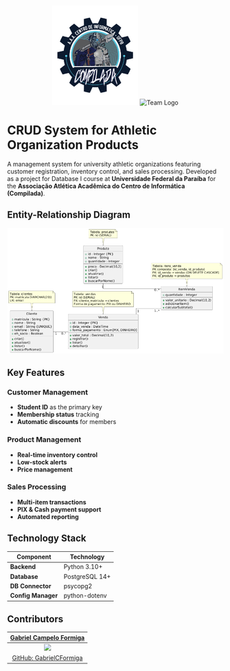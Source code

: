 <p align="center">
  <img src="docs/COMPILADA.png" alt="Compilada Logo" width="200px">
  <img src="docs/COMPILADA_team.png" alt="Team Logo" width="300px">
</p>

# CRUD System for Athletic Organization Products

A management system for university athletic organizations featuring customer registration, inventory control, and sales processing. Developed as a project for Database I course at **Universidade Federal da Paraíba** for the **Associação Atlética Acadêmica do Centro de Informática (Compilada)**.

## Entity-Relationship Diagram

<p align="center">
  <img src="docs/er_diagram.png" alt="ER Diagram">
</p>


## Key Features

### Customer Management
- **Student ID** as the primary key  
- **Membership status** tracking  
- **Automatic discounts** for members  

### Product Management
- **Real-time inventory control**  
- **Low-stock alerts**  
- **Price management**  

### Sales Processing
- **Multi-item transactions**  
- **PIX & Cash payment support**  
- **Automated reporting**  

## Technology Stack

| Component       | Technology           |
|---------------|----------------------|
| **Backend**   | Python 3.10+         |
| **Database**  | PostgreSQL 14+       |
| **DB Connector** | psycopg2          |
| **Config Manager** | python-dotenv  |


## Contributors

| [**Gabriel Campelo Formiga**](https://www.linkedin.com/in/gabrielcformiga/) |
|:------------------------------------------------------------------:|
| <img src="https://avatars.githubusercontent.com/u/130695548?v=4" width="200px"> |
| [GitHub: GabrielCFormiga](https://github.com/GabrielCFormiga) |
